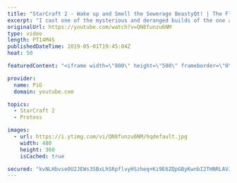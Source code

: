 ```yaml
---
title: "StarCraft 2 - Wake up and Smell the Sewerage BeastyQt! | The Florencio Files #50"
excerpt: "I cast one of the mysterious and deranged builds of the one and only Florencio, the dude that invented the proxy nexus recall rush.  Florencios Twitch:  https://www.twitch.tv/flol2encio  Florencios Youtube:  https://www.youtube.com/channel/UCPVDzgavABEYvzf6ABjgSVA  Florencios Twitter:  https://twitter.com/craft_dank"
originalUrl: https://youtube.com/watch?v=QN8funzu6NM
type: video
length: PT14M4S
publishedDateTime: 2019-05-01T19:45:04Z
heat: 50

featuredContent: "<iframe width=\"800\" height=\"500\" frameborder=\"0\" src=\"https://www.youtube.com/embed/QN8funzu6NM\" allow=\"accelerometer; autoplay; encrypted-media; gyroscope; picture-in-picture\" allowfullscreen></iframe>"

provider:
  name: PiG
  domain: youtube.com

topics:
  - StarCraft 2
  - Protoss

images:
  - url: https://i.ytimg.com/vi/QN8funzu6NM/hqdefault.jpg
    width: 480
    height: 360
    isCached: true

secured: "kvNLHbvseOU2JEWs3SBxLhSRpflvyHSzheq+Ki9E6ZQpGByKwnbI2THNRLAVJ59NN7+m8T2693HqmoIek5erJrFZKawDwqs2bc29iNEtFHTwQw2eD7yKagbcY3XC/K45dI/3eLCxkRD+2IFX3Cfsz5m59dnxE6G8Xc7yVbdJeuRvIWXVkYtK1DkwKEgP6i0AJCTm7AxwVNOOo7SZRc2+3axmLwSnfZ1/FYBfNSyNKrq3YzB5cUvJRGUFb3MIRNjjTGNo7rVNou+EE37DHi312WdiwZr+dxm4HUnvRhTg7yIiNB0zC9bVbYSawwcqMlcXvoqYCNJGGWoCF07E1aG7UzQld06z1yaZXKnKOFcSk/hD00PLIwmlccdajASG2/Iu4RJ37UMCrI7aDPcfSvqt8NmZ5UsBL0zg6vYqumlKDfY=;Z3JKFyHtxnmz9cdIRh8LqA=="
---
```


